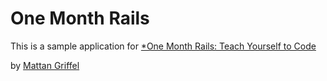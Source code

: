 # One Month Rails

This is a sample application for
[*One Month Rails: Teach Yourself to Code](http://onemonthrails.com)

by [Mattan Griffel](http://mattangriffel.com)
